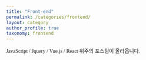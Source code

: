 ```yaml
---
title: "Front-end"
permalink: /categories/frontend/
layout: category
author_profile: true
taxonomy: frontend
---
```


<style>
@font-face { font-family: 'IBMPlexSansKR-Regular';
   src: url('https://cdn.jsdelivr.net/gh/projectnoonnu/noonfonts_20-07@1.0/IBMPlexSansKR-Regular.woff') format('woff'); font-weight: normal; font-style: normal; }
body{
font-family: 'IBMPlexSansKR-Regular';
}
</style>
JavaScript / Jquery / Vue.js / React 위주의 포스팅이 올라옵니다.